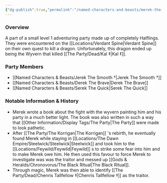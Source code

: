 ```yaml
---
{"dg-publish":true,"permalink":"/named-characters-and-beasts/merek-the-wise/","tags":["NPC"],"updated":"2024-12-31T20:02:21.950+00:00"}
---
```



### Overview
A part of a small level 1 adventuring party made up of completely Halflings. They were encountered on the [[Locations/Verdant Spine\|Verdant Spine]] on their own quest to kill a dragon. Unfortunately, this dragon ended up being the Wyvern that killed [[The Party/Dead/Kal ‡\|Kal ‡]]. 

### Party Members 
- [[Named Characters & Beasts/Jerek The Smooth †\|Jerek The Smooth †]]
- [[Named Characters & Beasts/Derek The Brave\|Derek The Brave]]
- [[Named Characters & Beasts/Serek The Quick\|Serek The Quick]]

### Notable Information & History 
- Merek wrote a book about the fight with the wyvern painting him and his party in a much better light. The book was also written in such a way that [[Other Information/Display Tags/The Party\|The Party]] were made to look pathetic. 
- After [[The Party/The Korrigan\|The Korrigan]] 's rebirth, he eventually found Merek while staying in [[Locations/The Dawn Empire/Steelwick/Steelwick\|Steelwick]] and took him to the [[Locations/Feywild/Feywild\|Feywild]] s to strike some fear into him and to make Merek owe him. He then used this favour to force Merek to investigate was was the traitor and messed up [[Gods & Heralds/Chronovorus/The Black Ritual\|The Black Ritual]].
- Through magic, Merek was then able to identify [[The Party/Dead/Chenris Tallfellow ‡\|Chenris Tallfellow ‡]] as the traitor. 

